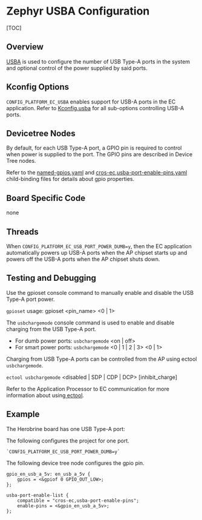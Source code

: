 # Zephyr USBA Configuration

[TOC]

## Overview

[USBA] is used to configure the number of USB Type-A ports in the system and
optional control of the power supplied by said ports.

## Kconfig Options

`CONFIG_PLATFORM_EC_USBA` enables support for USB-A ports in the EC application.
Refer to [Kconfig.usba] for all sub-options controlling USB-A ports.

## Devicetree Nodes

By default, for each USB Type-A port, a GPIO pin is required to control when power
is supplied to the port. The GPIO pins are described in Device Tree nodes.

Refer to the [named-gpios.yaml] and [cros-ec,usba-port-enable-pins.yaml] child-binding
files for details about gpio properties.

## Board Specific Code

none

## Threads

When `CONFIG_PLATFORM_EC_USB_PORT_POWER_DUMB=y`, then the EC application automatically
powers up USB-A ports when the AP chipset starts up and powers off the USB-A ports
when the AP chipset shuts down.

## Testing and Debugging

Use the  gpioset  console command to manually enable and disable the USB Type-A port power.

`gpioset` usage: gpioset <pin_name> <0 | 1>

The `usbchargemode` console command is used to enable and disable charging
from the USB Type-A port.

* For dumb power ports: `usbchargemode` <port>  <on | off>
* For smart power ports: `usbchargemode` <port> <0 | 1 | 2 | 3> <0 | 1>

Charging from USB Type-A ports can be controlled from the AP using  ectool `usbchargemode`.

`ectool usbchargemode` <port> <disabled | SDP | CDP | DCP> [inhibit_charge]

Refer to the Application Processor to EC communication for more information about using[ ectool].

## Example

The Herobrine board has one USB Type-A port:

The following configures the project for one port.

```
`CONFIG_PLATFORM_EC_USB_PORT_POWER_DUMB=y`
```

The following device tree node configures the gpio pin.

```
gpio_en_usb_a_5v: en_usb_a_5v {
	gpios = <&gpiof 0 GPIO_OUT_LOW>;
};

usba-port-enable-list {
	compatible = "cros-ec,usba-port-enable-pins";
	enable-pins = <&gpio_en_usb_a_5v>;
};
```

[USBA]: ../ec_terms.md#usba
[Kconfig.usba]: https://source.chromium.org/chromiumos/chromiumos/codesearch/+/main:src/platform/ec/zephyr/Kconfig.usba
[named-gpios.yaml]: ../../zephyr/dts/bindings/gpio/named-gpios.yaml
[cros-ec,usba-port-enable-pins.yaml]: ../../zephyr/dts/bindings/gpio/cros-ec,usba-port-enable-pins.yaml
[ectool]: https://source.chromium.org/chromiumos/chromiumos/codesearch/+/main:src/platform/ec/util/ectool.c;?q=function:ms_help&ss=chromiumos
